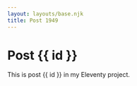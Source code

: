 ```yaml
---
layout: layouts/base.njk
title: Post 1949
---
```


# Post {{ id }}

This is post {{ id }} in my Eleventy project.
